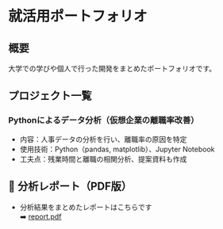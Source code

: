 # 就活用ポートフォリオ

##  概要
大学での学びや個人で行った開発をまとめたポートフォリオです。

##  プロジェクト一覧

### Pythonによるデータ分析（仮想企業の離職率改善）
- 内容：人事データの分析を行い、離職率の原因を特定
- 使用技術：Python（pandas, matplotlib）、Jupyter Notebook
- 工夫点：残業時間と離職の相関分析、提案資料も作成
## 📄 分析レポート（PDF版）

- 分析結果をまとめたレポートはこちらです  
➡️ [report.pdf](./GCIfinal.pdf)


